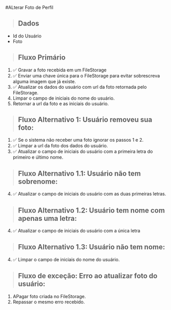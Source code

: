 #ALterar Foto de Perfil

> ## Dados
* Id do Usuário
* Foto

> ## Fluxo Primário
1. ✅ Gravar a foto recebida em um FileStorage
2. ✅ Enviar uma chave única para o FileStorage para evitar sobrescreva alguma imagem que já existe.
3. ✅ Atualizar os dados do usuário com url da foto retornada pelo FileStorage.
4. Limpar o campo de iniciais do nome do usuário.
5. Retornar a url da foto e as iniciais do usuário.

> ## Fluxo Alternativo 1: Usuário removeu sua foto:
1. ✅ Se o sistema não receber uma foto ignorar os passos 1 e 2.
3. ✅ Limpar a url da foto dos dados do usuário.
4. ✅ Atualizar o campo de iniciais do usuário com a primeira letra do primeiro e último nome.

> ## Fluxo Alternativo 1.1: Usuário não tem sobrenome:
4. ✅ Atualizar o campo de iniciais do usuário com as duas primeiras letras.

> ## Fluxo Alternativo 1.2: Usuário tem nome com apenas uma letra:
4. ✅ Atualizar o campo de iniciais do usuário com a única letra

> ## Fluxo Alternativo 1.3: Usuário não tem nome:
4. ✅ Limpar o campo de iniciais do nome do usuário.

> ## Fluxo de exceção: Erro ao atualizar foto do usuário:
1. APagar foto criada no FileStorage.
2. Repassar o mesmo erro recebido.
